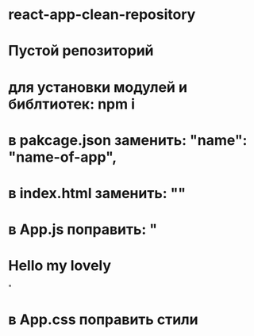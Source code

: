 # react-app-clean-repository

# Пустой репозиторий

# для установки модулей и библтиотек: npm i

# в pakcage.json заменить: "name": "name-of-app",

# в index.html заменить: "<title>Name of App</title>"

# в App.js поправить: "<h1>Hello my lovely</h1>"

# в App.css поправить стили
